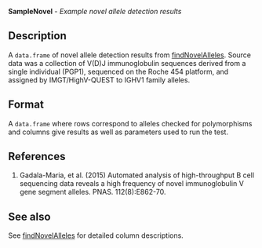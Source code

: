 **SampleNovel** - *Example novel allele detection results*

Description
--------------------

A `data.frame` of novel allele detection results from [findNovelAlleles](findNovelAlleles.md).
Source data was a collection of V(D)J immunoglobulin sequences derived from a single
individual (PGP1), sequenced on the Roche 454 platform, and assigned by
IMGT/HighV-QUEST to IGHV1 family alleles.






Format
-------------------

A `data.frame` where rows correspond to alleles checked for
polymorphisms and columns give results as well as parameters used to run
the test.


References
-------------------


1.  Gadala-Maria, et al. (2015) Automated analysis of high-throughput B cell
sequencing data reveals a high frequency of novel immunoglobulin V gene
segment alleles. PNAS. 112(8):E862-70.





See also
-------------------

See [findNovelAlleles](findNovelAlleles.md) for detailed column descriptions.






